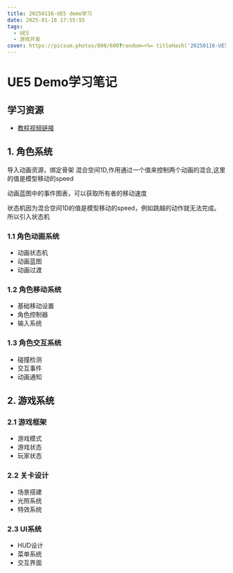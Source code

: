 ```yaml
---
title: 20250116-UE5 demo学习
date: 2025-01-16 17:55:55
tags:
  - UE5
  - 游戏开发
cover: https://picsum.photos/800/600?random=<%= titleHash('20250116-UE5 demo学习') %>
---
```


# UE5 Demo学习笔记

## 学习资源
- [教程视频链接](https://www.bilibili.com/video/BV1EN6nYaEZp?spm_id_from=333.788.videopod.sections&vd_source=c41c590d451803fc1f5905563f54cbb3)

## 1. 角色系统
导入动画资源，绑定骨架
混合空间1D,作用通过一个值来控制两个动画的混合,这里的值是模型移动的speed

动画蓝图中的事件图表，可以获取所有者的移动速度

状态机因为混合空间1D的值是模型移动的speed，例如跳越的动作就无法完成。所以引入状态机
### 1.1 角色动画系统
- 动画状态机
- 动画蓝图
- 动画过渡

### 1.2 角色移动系统
- 基础移动设置
- 角色控制器
- 输入系统

### 1.3 角色交互系统
- 碰撞检测
- 交互事件
- 动画通知

## 2. 游戏系统

### 2.1 游戏框架
- 游戏模式
- 游戏状态
- 玩家状态

### 2.2 关卡设计
- 场景搭建
- 光照系统
- 特效系统

### 2.3 UI系统
- HUD设计
- 菜单系统
- 交互界面